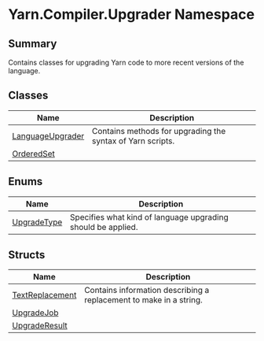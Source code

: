 # Yarn.Compiler.Upgrader Namespace

## Summary

Contains classes for upgrading Yarn code to more recent versions of the language.

## Classes

| Name                                                         | Description                                                |
| ------------------------------------------------------------ | ---------------------------------------------------------- |
| [LanguageUpgrader](yarn.compiler.upgrader.languageupgrader/) | Contains methods for upgrading the syntax of Yarn scripts. |
| [OrderedSet](yarn.compiler.upgrader.orderedset/)             |                                                            |

## Enums

| Name                                               | Description                                                  |
| -------------------------------------------------- | ------------------------------------------------------------ |
| [UpgradeType](yarn.compiler.upgrader.upgradetype/) | Specifies what kind of language upgrading should be applied. |

## Structs

| Name                                                       | Description                                                        |
| ---------------------------------------------------------- | ------------------------------------------------------------------ |
| [TextReplacement](yarn.compiler.upgrader.textreplacement/) | Contains information describing a replacement to make in a string. |
| [UpgradeJob](yarn.compiler.upgrader.upgradejob/)           |                                                                    |
| [UpgradeResult](yarn.compiler.upgrader.upgraderesult/)     |                                                                    |
